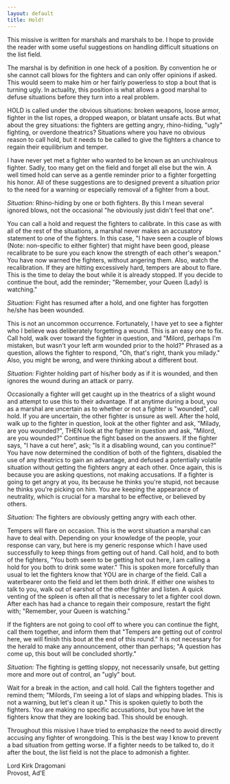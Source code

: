 ```yaml
---
layout: default
title: Hold!
---
```


This missive is written for marshals and marshals to be.  I hope to
provide the reader with some useful suggestions on handling difficult
situations on the list field.

The marshal is by definition in one heck of a position.  By convention
he or she cannot call blows for the fighters and can only offer opinions
if asked.  This would seem to make him or her fairly powerless to stop a
bout that is turning ugly.  In actuality, this position is what allows a
good marshal to defuse situations before they turn into a real problem.

HOLD is called under the obvious situations:  broken weapons, loose
armor, fighter in the list ropes, a dropped weapon, or blatant unsafe
acts.  But what about the grey situations:  the fighters are getting
angry, rhino-hiding, "ugly" fighting, or overdone theatrics?  Situations
where you have no obvious reason to call hold, but it needs to be called
to give the fighters a chance to regain their equilibrium and temper.

I have never yet met a fighter who wanted to be known as an
unchivalrous fighter.  Sadly, too many get on the field and forget all
else but the win.  A well timed hold can serve as a gentle reminder
prior to a fighter forgetting his honor.  All of these suggestions are
to designed prevent a situation prior to the need for a warning or
especially removal of a fighter from a bout.

*Situation:* Rhino-hiding by one or both fighters.  By this I mean
several ignored blows, not the occasional "he obviously just didn't feel
that one".

You can call a hold and request the fighters to calibrate.  In this
case as with all of the rest of the situations, a marshal never makes an
accusatory statement to one of the fighters.  In this case, "I have seen
a couple of blows (Note: non-specific to either fighter) that might have
been good, please recalibrate to be sure you each know the strength of
each other's weapon."  You have now warned the fighters, without
angering them.  Also, watch the recalibration.  If they are hitting
excessively hard, tempers are about to flare.  This is the time to delay
the bout while it is already stopped.  If you decide to continue the
bout, add the reminder; "Remember, your Queen (Lady) is watching."

*Situation:* Fight has resumed after a hold, and one fighter has
forgotten he/she has been wounded.

This is not an uncommon occurrence.  Fortunately, I have yet to see a
fighter who I believe was deliberately forgetting a wound.  This is an
easy one to fix.  Call hold, walk over toward the fighter in question,
and "Milord, perhaps I'm mistaken, but wasn't  your left arm wounded
prior to the hold?"  Phrased as a question, allows the fighter to
respond, "Oh, that's right, thank you milady."  Also, you might be
wrong, and were thinking about a different bout.

*Situation:* Fighter holding part of his/her body as if it is wounded,
and then ignores the wound during an attack or parry.

Occasionally a fighter will get caught up in the theatrics of a slight
wound and attempt to use this to their advantage.  If at anytime during
a bout, you as a marshal are uncertain as to whether or not a fighter is
"wounded", call hold.  If you are uncertain, the other fighter is unsure
as well.  After the hold, walk up to the fighter in question, look at
the other fighter and ask, "Milady, are you wounded?", THEN look at the
fighter in question and ask, "Milord, are you wounded?"  Continue the
fight based on the answers.  If the fighter says, "I have a cut here",
ask; "Is it a disabling wound, can you continue?"  You have now
determined the condition of both of the fighters, disabled the use of
any theatrics to gain an advantage, and defused a potentially volatile
situation without getting the fighters angry at each other.  Once again,
this is because you are asking questions, not making accusations.  If a
fighter is going to get angry at you, its because he thinks you're
stupid, not because he thinks you're picking on him.  You are keeping
the appearance of neutrality, which is crucial for a marshal to be
effective, or believed by others.

*Situation:* The fighters are obviously getting angry with each other.

Tempers will flare on occasion.  This is the worst situation a marshal
can have to deal with.  Depending on your knowledge of the people, your
response can vary, but here is my generic response which I have used
successfully to keep things from getting out of hand.  Call hold, and to
both of the fighters, "You both seem to be getting hot out here, I am
calling a hold for you both to drink some water."  This is spoken more
forcefully than usual to let the fighters know that YOU are in charge of
the field.  Call a waterbearer onto the field and let them both drink.
If either one wishes to talk to you, walk out of earshot of the other
fighter and listen.  A quick venting of the spleen is often all that is
necessary to let a fighter cool down.  After each has had a chance to
regain their composure, restart the fight with; "Remember, your Queen is
watching."

If the fighters are not going to cool off to where you can continue the
fight, call them together, and inform them that "Tempers are getting out
of control here, we will finish this bout at the end of this round."  It
is not necessary for the herald to make any announcement, other than
perhaps; "A question has come up, this bout will be concluded shortly."

*Situation:* The fighting is getting sloppy, not necessarily unsafe,
but getting more and more out of control, an "ugly" bout.

Wait for a break in the action, and call hold.  Call the fighters
together and remind them; "Milords, I'm seeing a lot of slaps and
whipping blades.  This is not a warning, but let's clean it up."  This
is spoken quietly to both the fighters.  You are making no specific
accusations, but you have let the fighters know that they are looking
bad.  This should be enough.

Throughout this missive I have tried to emphasize the need to avoid
directly accusing any fighter of wrongdoing.  This is the best way I
know to prevent a bad situation from getting worse.  If a fighter needs
to be talked to, do it after the bout, the list field is not the place
to admonish a fighter.

Lord Kirk Dragomani<BR>
Provost, Ad'E
